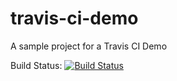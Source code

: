# travis-ci-demo
A sample project for a Travis CI Demo

Build Status:
[![Build Status](https://travis-ci.org/elcapo/travis-ci-demo.svg?branch=master)](https://travis-ci.org/elcapo/travis-ci-demo)
